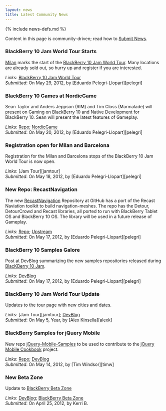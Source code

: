 ```yaml
---
layout: news
title: Latest Community News
---
```

{% include news-defs.md %}

Content in this page is community-driven; read how to [Submit News](Submit_News.html).

### BlackBerry 10 Jam World Tour Starts
[Milan](http://www.blackberryjamworldtour.com/milan) marks the start of the
[BlackBerry 10 Jam World Tour](http://www.blackberryjamworldtour.com).  Many locations are already sold out,
so hurry up and register if you are interested.

_Links_: [BlackBerry 10 Jam World Tour](http://www.blackberryjamworldtour.com)  
_Submitted_: On May 29, 2012, by [Eduardo Pelegri-Llopart][pelegri]

### BlackBerry 10 Games at NordicGame
Sean Taylor and Anders Jeppson (RIM) and Tim Closs (Marmalade) will present on Gaming on BlackBerry 10
and Native Development for BlackBerry 10.  Sean will present the latest features of Gameplay.  

_Links_: [Repo](http://github.com/blackberry/gameplay "Gameplay at our GitHub"); [NordicGame](http://nordicgame.com/)  
_Submitted_: On May 20, 2012, by [Eduardo Pelegri-Llopart][pelegri]

### Registration open for Milan and Barcelona
Registration for the Milan and Barcelona stops of the BlackBerry 10 Jam World Tour is now open.  

_Links_: [Jam Tour][jamtour]  
_Submitted_: On May 18, 2012, by [Eduardo Pelegri-Llopart][pelegri]  

### New Repo: RecastNavigation
The new [RecastNavigation](https://github.com/blackberry/recastnavigation) Repository at GitHub
has a port of the Recast Naviation toolkit to build navigation-meshes.  The repo has the Detour, DetourCrowd
and Recast libraries, all ported to run with BlackBerry Tablet OS and BlackBerry 10 OS.
The library will be used in a future release of Gameplay.  

_Links_: [Repo](http://github.com/blackberry/recastnavigation "RecastNavigation at our GitHub"); [Upstream](http://code.google.com/p/recastnavigation/ "RecastNavigation Upstream")  
_Submitted_: On May 17, 2012, by [Eduardo Pelegri-Llopart][pelegri]  


### BlackBerry 10 Samples Galore
Post at DevBlog summarizing the new samples repositories released during [BlacKBerry 10 Jam](http://www.blackberryjamconference.com/).  

_Links_: [DevBlog](http://devblog.blackberry.com/2012/05/blackberry-10-samples/ "BlackBerry 10 Samples Galore")  
_Submitted_: On May 17, 2012, by [Eduardo Pelegri-Llopart][pelegri]  


### BlackBerry 10 Jam World Tour Update
Updates to the tour page with new cities and dates.  

_Links_: [Jam Tour][jamtour]; [DevBlog](http://devblog.blackberry.com/2012/05/blackberry_10_jam_world_tour_update_2/ "BlackBerry 10 Jam World Tour Update")  
_Submitted_: On May 5, Year, by [Alex Kinsella][alexk]  


### BlackBerry Samples for jQuery Mobile
New repo [jQuery-Mobile-Samples](http://github.com/blackberry/jquery-mobile-samples) to be used
to contribute to the [jQuery Mobile Cookbook](http://jquerymobilecookbook.com/) project.  

_Links_: [Repo](http://github.com/blackberry/jquery-mobile-samples); [DevBlog](http://devblog.blackberry.com/2012/05/jquery-mobile-blackberry-samples/ "BlackBerry Samples for jQuery Mobile")  
_Submitted_: On May 14, 2012, by [Tim Windsor][timw]  


### New Beta Zone
Update to [BlackBerry Beta Zone](http://blackberry.com/beta)  

_Links_: [DevBlog](http://blogs.blackberry.com/2012/04/new-blackberry-beta-zone/ "Experience a New BlackBerry Beta Zone"); [BlackBerry Beta Zone](http://blackberry.com/beta)    
_Submitted_: On April 25, 2012, by Kerri B.  

